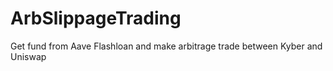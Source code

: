 # ArbSlippageTrading
Get fund from Aave Flashloan and make arbitrage trade between Kyber and Uniswap
